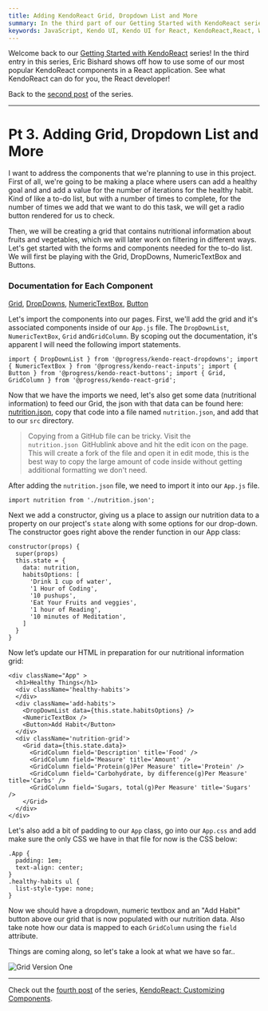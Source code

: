 ```yaml
---
title: Adding KendoReact Grid, Dropdown List and More
summary: In the third part of our Getting Started with KendoReact series, Eric Bishard shows off how to use some of our most popular KendoReact components in a React app.
keywords: JavaScript, Kendo UI, Kendo UI for React, KendoReact,React, Web Development
---
```


Welcome back to our [Getting Started with KendoReact](https://www.telerik.com/blogs/kendo-react-getting-started-blog-series) series! In the third entry in this series, Eric Bishard shows off how to use some of our most popular KendoReact components in a React application. See what KendoReact can do for you, the React developer!

Back to the [second post](https://www.telerik.com/blogs/kendoreact-creating-robust-react-applications) of the series.

* * *

# Pt 3. Adding Grid, Dropdown List and More

I want to address the components that we're planning to use in this project. First of all, we're going to be making a place where users can add a healthy goal and and add a value for the number of iterations for the healthy habit. Kind of like a to-do list, but with a number of times to complete, for the number of times we add that we want to do this task, we will get a radio button rendered for us to check.  

Then, we will be creating a grid that contains nutritional information about fruits and vegetables, which we will later work on filtering in different ways. Let's get started with the forms and components needed for the to-do list. We will first be playing with the Grid, DropDowns, NumericTextBox and Buttons.

### Documentation for Each Component

[Grid](https://www.telerik.com/kendo-react-ui/components/grid/), [DropDowns](https://www.telerik.com/kendo-react-ui/components/dropdowns/), [NumericTextBox](https://www.telerik.com/kendo-react-ui/components/inputs/numerictextbox/), [Button](https://www.telerik.com/kendo-react-ui/components/buttons/)

Let's import the components into our pages. First, we'll add the grid and it's associated components inside of our `App.js` file. The `DropDownList`, `NumericTextBox`, `Grid` and`GridColumn`. By scoping out the documentation, it's apparent I will need the following import statements.

    import { DropDownList } from '@progress/kendo-react-dropdowns'; import { NumericTextBox } from '@progress/kendo-react-inputs'; import { Button } from '@progress/kendo-react-buttons'; import { Grid, GridColumn } from '@progress/kendo-react-grid';

Now that we have the imports we need, let's also get some data (nutritional information) to feed our Grid, the json with that data can be found here: [nutrition.json](https://github.com/tzmanics/kendoui-react-video-series/blob/master/src/nutrition.json), copy that code into a file named `nutrition.json`, and add that to our `src` directory.

> Copying from a GitHub file can be tricky. Visit the `nutrition.json `GitHub[](https://github.com/tzmanics/kendoui-react-video-series/blob/master/src/nutrition.json)link above and hit the edit icon on the page. This will create a fork of the file and open it in edit mode, this is the best way to copy the large amount of code inside without getting additional formatting we don't need.

After adding the `nutrition.json` file, we need to import it into our `App.js` file.

    import nutrition from './nutrition.json';

Next we add a constructor, giving us a place to assign our nutrition data to a property on our project's `state` along with some options for our drop-down. The constructor goes right above the render function in our App class:

    constructor(props) {
      super(props)
      this.state = {
        data: nutrition,
        habitsOptions: [
          'Drink 1 cup of water',
          '1 Hour of Coding',
          '10 pushups',
          'Eat Your Fruits and veggies',
          '1 hour of Reading',
          '10 minutes of Meditation',
        ]
      }
    }

Now let’s update our HTML in preparation for our nutritional information grid:

    <div className="App" >
      <h1>Healthy Things</h1>
      <div className='healthy-habits'>
      </div>
      <div className='add-habits'>
        <DropDownList data={this.state.habitsOptions} />
        <NumericTextBox />
        <Button>Add Habit</Button>
      </div>
      <div className='nutrition-grid'>
        <Grid data={this.state.data}>
          <GridColumn field='Description' title='Food' />
          <GridColumn field='Measure' title='Amount' />
          <GridColumn field='Protein(g)Per Measure' title='Protein' />
          <GridColumn field='Carbohydrate, by difference(g)Per Measure' title='Carbs' />
          <GridColumn field='Sugars, total(g)Per Measure' title='Sugars' />
        </Grid>
      </div>
    </div>

Let's also add a bit of padding to our `App` class, go into our `App.css` and add make sure the only CSS we have in that file for now is the CSS below:

    .App {
      padding: 1em;
      text-align: center;
    }
    .healthy-habits ul {
      list-style-type: none;
    }

Now we should have a dropdown, numeric textbox and an "Add Habit" button above our grid that is now populated with our nutrition data. Also take note how our data is mapped to each `GridColumn` using the `field` attribute.

Things are coming along, so let's take a look at what we have so far..

![Grid Version One](https://d585tldpucybw.cloudfront.net/sfimages/default-source/default-album/gridversiononeb6adb87e229d4d5b84cfab4b4abb1e11.gif?sfvrsn=f33f5508_1 "Grid Version One")  

* * *

Check out the [fourth post](https://www.telerik.com/blogs/kendoreact-customizing-components) of the series, [KendoReact: Customizing Components](https://www.telerik.com/blogs/kendoreact-customizing-components).